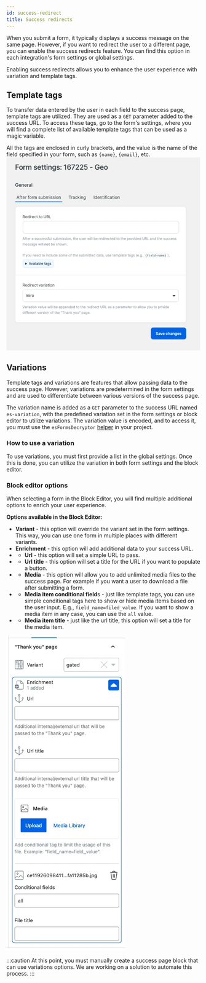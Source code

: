 ```yaml
---
id: success-redirect
title: Success redirects
---
```

When you submit a form, it typically displays a success message on the same page. However, if you want to redirect the user to a different page, you can enable the success redirects feature. You can find this option in each integration's form settings or global settings.

Enabling success redirects allows you to enhance the user experience with variation and template tags.

## Template tags

To transfer data entered by the user in each field to the success page, template tags are utilized. They are used as a `GET` parameter added to the success URL. To access these tags, go to the form's settings, where you will find a complete list of available template tags that can be used as a magic variable.

All the tags are enclosed in curly brackets, and the value is the name of the field specified in your form, such as `{name}`, `{email}`, etc.
![Success redirects settings screen](/img/forms/success-redirects-settings.webp)

## Variations

Template tags and variations are features that allow passing data to the success page. However, variations are predetermined in the form settings and are used to differentiate between various versions of the success page.

The variation name is added as a `GET` parameter to the success URL named `es-variation`, with the predefined variation set in the form settings or block editor to utilize variations. The variation value is encoded, and to access it, you must use the `esFormsDecryptor` [helper](/forms/php/helpers#esformsdecryptor) in your project.

### How to use a variation

To use variations, you must first provide a list in the global settings. Once this is done, you can utilize the variation in both form settings and the block editor.

### Block editor options

When selecting a form in the Block Editor, you will find multiple additional options to enrich your user experience.

**Options available in the Block Editor:**

* **Variant** - this option will override the variant set in the form settings. This way, you can use one form in multiple places with different variants.
* **Enrichment** - this option will add additional data to your success URL.
* * **Url** - this option will set a simple URL to pass.
* * **Url title** - this option will set a title for the URL if you want to populate a button.
* * **Media** - this option will allow you to add unlimited media files to the success page. For example if you want a user to download a file after submitting a form.
* * **Media item conditional field**s - just like template tags, you can use simple conditional tags here to show or hide media items based on the user input. E.g., `field_name=filed_value`. If you want to show a media item in any case, you can use the `all` value.
* * **Media item title** - just like the url title, this option will set a title for the media item.

![Success redirects screen](/img/forms/success-redirects.webp)

:::caution
At this point, you must manually create a success page block that can use variations options. We are working on a solution to automate this process.
:::

